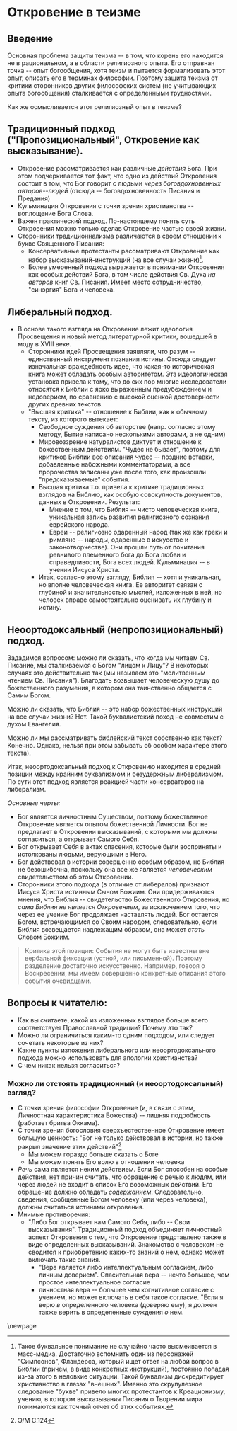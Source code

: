 # Откровение в теизме


## Введение

Основная проблема защиты теизма -- в том, что корень его находится не в рациональном, а в области религиозного опыта. Его отправная точка -- опыт богообщения, хотя теизм и пытается формализовать этот опыт, описать его в терминах философии. Поэтому защита теизма от критики сторонников других философских систем (не учитывающих опыта богообщения) сталкивается с определенными трудностями. 

<!--Сложно себе представить общение с пантеистическим, безличностным божеством-->

Как же осмысливается этот религиозный опыт в теизме?

## Традиционный подход ("Пропозициональный", Откровение как высказывание).

* Откровение рассматривается как различные *действия* Бога. При этом подчеркивается тот факт, что одно из действий Откровения состоит в том, что Бог говорит с людьми *через боговдохновенных авторов--людей* (отсюда -- боговдохновенность Писания и Предания)
* Кульминация Откровения с точки зрения христианства -- воплощение Бога Слова.
* Важен практический подход. По-настоящему понять суть Откровения можно только сделав Откровение частью своей жизни.
* Сторонники традиционнализма различаются в своем отношении к букве Священного Писания: 
    * Консервативные протестанты рассматривают Откровение как набор высказываний-инструкций (на все случаи жизни)[^25]. 
    * Более умеренный подход выражается в понимании Откровения как особых действий Бога, в том числе действия Св. Духа *на авторов* книг Св. Писания. Имеет место сотрудничество, "синэргия" Бога и человека.

## Либеральный подход.

* В основе такого взгляда на Откровение лежит идеология Просвещения и новый метод литературной критики, вошедшей в моду в XVIII веке.
    * Сторонники идей Просвещения заявляли, что разум -- единственный инструмент познания истины.
      Отсюда следует изначальная враждебность идее, что какая-то историческая книга может обладать особым авторитетом. Эта идеологическая установка привела к тому, что до сих пор многие исследователи относятся к Библии с ярко выраженным предубеждением и недоверием, по сравнению с высокой оценкой достоверности других древних текстов. 
    * "Высшая критика" -- отношение к Библии, как к обычному тексту, из которого вытекает:
        * Свободное суждения об авторстве (напр. согласно этому методу, Бытие написано несколькими авторами, а не одним)
        * Мировоззрение натуралистов диктует и отношение к божественным действиям. "Чудес не бывает", поэтому для критиков Библии все описания чудес -- поздние вставки, добавленные набожными комментаторами, а все пророчества записаны уже после того, как произошли "предсказываемые" события. 
        * Высшая критика т.о. привела к критике традиционных взглядов на Библию, как особую совокупность документов, данных в Откровении. Результат: 
            * Мнение о том, что Библия -- чисто человеческая книга, уникальная запись развития религиозного сознания еврейского народа.
            * Евреи -- религиозно одаренный народ (так же как греки и римляне -- народы, одаренные в искусстве и законотворчестве). Они прошли путь от почитания ревнивого племенного бога до Бога любви и справедливости, Бога всех людей. Кульминация -- в учении Иисуса Христа.
        * Итак, согласно этому взгляду, Библия -- хотя и уникальная, но вполне человеческая книга. Ее авторитет связан с глубиной и значительностью мыслей, изложенных в ней, но человек вправе самостоятельно оценивать их глубину и истину.

## Неоортодоксальный (непропозициональный) подход. 

Зададимся вопросом: можно ли сказать, что когда мы читаем Св. Писание, мы сталкиваемся с Богом "лицом к Лицу"? В некоторых случаях это действительно так (мы называем это "молитвенным чтением Св. Писания"). Благодать возвышает человеческую душу до божественного разумения, в котором она таинственно общается с Самим Богом.

Можно ли сказать, что Библия -- это набор божественных инструкций на все случаи жизни? Нет. Такой буквалистский поход не совместим с духом Евангелия.

Можно ли мы рассматривать библейский текст собственно как текст? Конечно. Однако, нельзя при этом  забывать об особом характере этого текста).

Итак, неоортодоксальный подход к Откровению находится в средней позиции между крайним буквализмом и безудержным либерализмом. По сути этот подход является реакцией части консерваторов на либерализм. 

<!-- Даже можем выявить некоторые нестыковки. У св. отцов прошлого заметно стремление показать что в Библии совсем нет противоречий. Например, у св. Иоанна Златоуста встречаются довольно натянутые попытки примирить некоторые малозначительные расхождения у евангелистов. Хотя сам же св. Иоанн говорит о том, что евангелисты едины в главном и расходятся в маловажном.
цитату сюда! -->

*Основные черты:*

* Бог является личностным Существом, поэтому божественное Откровение является опытом божественной Личности. Бог не предлагает в Откровении высказываний, с которыми мы должны согласиться, а открывает Самого Себя.
* Бог открывает Себя в актах спасения, которые были восприняты и истолкованы людьми, верующими в Него.
* Бог действовал в истории совершенно особым образом, но Библия не безошибочна, поскольку она все же является _человеческим_ свидетельством об этом Откровении.
* Сторонники этого подхода (в отличие от либералов) признают Иисуса Христа истинным Сыном Божиим. Они придерживаются мнения, что Библия -- свидетельство Божественного Откровения, но *сама Библия не является Откровением*, за исключением того, что через ее учение Бог продолжает наставлять людей. Бог остается Богом, встречающимся со Своим народом, следовательно, если Библия возвещается надлежащим образом, она может *стать* Словом Божиим.

>Критика этой позиции: События не могут быть известны вне вербальной фиксации (устной, или письменной). Поэтому разделение достаточно искусственно. Например, говоря о Воскресении, мы имеем совершенно конкретные описания этого события очевидцами.

## Вопросы к читателю:

* Как вы считаете, какой из изложенных взглядов больше всего соответствует Православной традиции? Почему это так?
* Можно ли ограничиться каким-то одним подходом, или следует сочетать некоторые из них?
* Какие пункты изложения либерального или неоортодоксального подхода можно использовать для апологии христианства? 
* С чем никак нельзя согласиться?

### Можно ли отстоять традиционный (и неоортодоксальный) взгляд?

* С точки зрения философии Откровение (и, в связи с этим, Личностная характеристика Божества) -- лишняя подробность (работает бритва Оккама).
* С точки зрения богословия сверхъестественное Откровение имеет большую ценность: "Бог не только действовал в истории, но также ракрыл значение этих действий"[^26] 
    * Мы можем гораздо больше сказать о Боге
    * Мы можем понять Его волю в отношении человека
* _Речь_ сама является неким действием. Если Бог способен на особые действия, нет причин считать, что обращение с речью к людям, или через людей не входит в список Его возоможных действий. Его обращение должно обладать _содержанием_. Следовательно, сведения, сообщенные Богом человеку (или через человека), должны считаться истинами откровения. 
* Мнимые противоречия: 
    * "Либо Бог открывает нам Самого Себя, либо -- Свои высказывания". Традиционный подход объединяет личностный аспект Откровения с тем, что Откровение представлено также в виде определенных высказываний. Знакомство с человеком не сводится к приобретению каких-то знаний о нем, однако может включать такие знания.
        * "Вера является либо интеллектуальным согласием, либо личным доверием". Спасительная вера -- нечто большее, чем простое интеллектуальное согласие
        * личностная вера -- большее чем когнитивное согласие с учением, но может включать в себя такое согласие. "Если я верю _в_ определенного человека (доверяю ему), я должен также верить в определенные суждения _о_ нем.

<!--            * Дело, видимо в том, что не всякий человек обладает достаточными духовными силами для того, чтобы вместить возможно больший опыт богообщения и самостоятельно формулировать полученные представления ("нет человеческих слов"), сказать, каким является Бог (например, только отдельные святые сподобились созерцания св. Троицы при жизни и еще меньшее число нашло подходящие человеческие слова, чтобы хоть как-то выразить эту Реальность). С другой стороны важнейшая вещь - спасение человека, и именно для этого необходимы конкретные заповеди и утверждения (к тому же, человек способен забывать о Боге и его заповедях. У Златоуста постоянный призыв к памятованию Бога, изучению его заповедей (для того, чтобы исполнять). Словесные сообщения нужны для того же, для возвышения ума к Богу и исправления жизни.
%% опыт богообщения (напр. евангелистов) → Св. Писание → опыт богообщения (человек, читающий Св. Писание)
%% человек способен прийти к вере рациональным путем, но в конце этого пути необходим опыт Бога и только тогда человек получает возможность полноценной религиозной жизни. -->

[^25]: Такое буквальное понимание не случайно часто высмеивается в масс-медиа. Достаточно вспомнить один из персонажей "Симпсонов", Фландерса, который ищет ответ на любой вопрос в Библии (причем, в виде конкретных инструкций), постоянно попадая из-за этого в неловкие ситуации. Такой буквализм дискредитирует христианство в глазах "внешних". Именно это скрупулезное следование "букве" привело многих протестантов к Креационизму, учению, в котором высказывания Писания о Творении мира понимаются как точный отчет об этих событиях.

[^26]: Э/М С.124

\newpage

